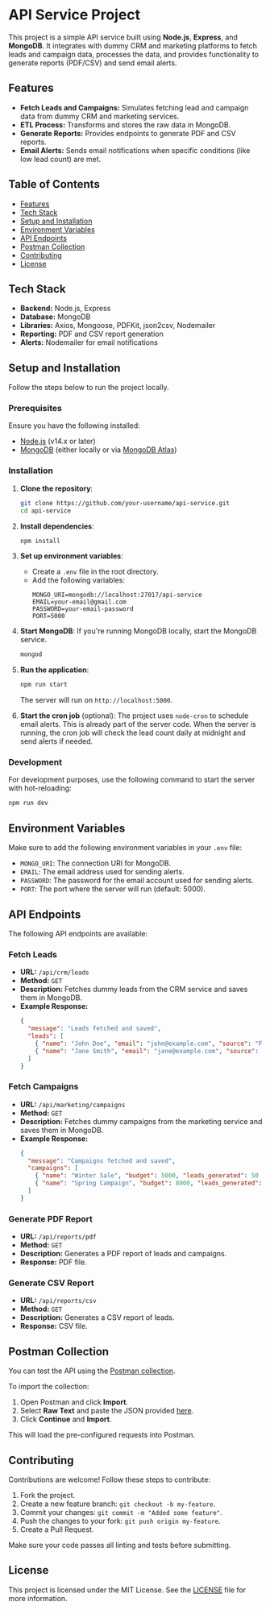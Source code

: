 
# API Service Project

This project is a simple API service built using **Node.js**, **Express**, and **MongoDB**. It integrates with dummy CRM and marketing platforms to fetch leads and campaign data, processes the data, and provides functionality to generate reports (PDF/CSV) and send email alerts.

## Features

- **Fetch Leads and Campaigns:** Simulates fetching lead and campaign data from dummy CRM and marketing services.
- **ETL Process:** Transforms and stores the raw data in MongoDB.
- **Generate Reports:** Provides endpoints to generate PDF and CSV reports.
- **Email Alerts:** Sends email notifications when specific conditions (like low lead count) are met.
  
## Table of Contents

- [Features](#features)
- [Tech Stack](#tech-stack)
- [Setup and Installation](#setup-and-installation)
- [Environment Variables](#environment-variables)
- [API Endpoints](#api-endpoints)
- [Postman Collection](#postman-collection)
- [Contributing](#contributing)
- [License](#license)

## Tech Stack

- **Backend:** Node.js, Express
- **Database:** MongoDB
- **Libraries:** Axios, Mongoose, PDFKit, json2csv, Nodemailer
- **Reporting:** PDF and CSV report generation
- **Alerts:** Nodemailer for email notifications

## Setup and Installation

Follow the steps below to run the project locally.

### Prerequisites

Ensure you have the following installed:

- [Node.js](https://nodejs.org/en/download/) (v14.x or later)
- [MongoDB](https://docs.mongodb.com/manual/installation/) (either locally or via [MongoDB Atlas](https://www.mongodb.com/cloud/atlas))

### Installation

1. **Clone the repository**:
    ```bash
    git clone https://github.com/your-username/api-service.git
    cd api-service
    ```

2. **Install dependencies**:
    ```bash
    npm install
    ```

3. **Set up environment variables**:
    - Create a `.env` file in the root directory.
    - Add the following variables:
      ```
      MONGO_URI=mongodb://localhost:27017/api-service
      EMAIL=your-email@gmail.com
      PASSWORD=your-email-password
      PORT=5000
      ```

4. **Start MongoDB**:
   If you're running MongoDB locally, start the MongoDB service.
   ```bash
   mongod
   ```

5. **Run the application**:
    ```bash
    npm run start
    ```

    The server will run on `http://localhost:5000`.

6. **Start the cron job** (optional):
   The project uses `node-cron` to schedule email alerts. This is already part of the server code. When the server is running, the cron job will check the lead count daily at midnight and send alerts if needed.

### Development

For development purposes, use the following command to start the server with hot-reloading:
```bash
npm run dev
```

## Environment Variables

Make sure to add the following environment variables in your `.env` file:

- `MONGO_URI`: The connection URI for MongoDB.
- `EMAIL`: The email address used for sending alerts.
- `PASSWORD`: The password for the email account used for sending alerts.
- `PORT`: The port where the server will run (default: 5000).

## API Endpoints

The following API endpoints are available:

### **Fetch Leads**

- **URL:** `/api/crm/leads`
- **Method:** `GET`
- **Description:** Fetches dummy leads from the CRM service and saves them in MongoDB.
- **Example Response:**
    ```json
    {
      "message": "Leads fetched and saved",
      "leads": [
        { "name": "John Doe", "email": "john@example.com", "source": "Facebook" },
        { "name": "Jane Smith", "email": "jane@example.com", "source": "Google" }
      ]
    }
    ```

### **Fetch Campaigns**

- **URL:** `/api/marketing/campaigns`
- **Method:** `GET`
- **Description:** Fetches dummy campaigns from the marketing service and saves them in MongoDB.
- **Example Response:**
    ```json
    {
      "message": "Campaigns fetched and saved",
      "campaigns": [
        { "name": "Winter Sale", "budget": 5000, "leads_generated": 50 },
        { "name": "Spring Campaign", "budget": 8000, "leads_generated": 100 }
      ]
    }
    ```

### **Generate PDF Report**

- **URL:** `/api/reports/pdf`
- **Method:** `GET`
- **Description:** Generates a PDF report of leads and campaigns.
- **Response:** PDF file.

### **Generate CSV Report**

- **URL:** `/api/reports/csv`
- **Method:** `GET`
- **Description:** Generates a CSV report of leads.
- **Response:** CSV file.

## Postman Collection

You can test the API using the [Postman collection](https://github.com/SumitM28/EzyMetrics-Technologies-Assignment/blob/main/.json).

To import the collection:
1. Open Postman and click **Import**.
2. Select **Raw Text** and paste the JSON provided [here](#).
3. Click **Continue** and **Import**.

This will load the pre-configured requests into Postman.

## Contributing

Contributions are welcome! Follow these steps to contribute:

1. Fork the project.
2. Create a new feature branch: `git checkout -b my-feature`.
3. Commit your changes: `git commit -m "Added some feature"`.
4. Push the changes to your fork: `git push origin my-feature`.
5. Create a Pull Request.

Make sure your code passes all linting and tests before submitting.

## License

This project is licensed under the MIT License. See the [LICENSE](LICENSE) file for more information.
